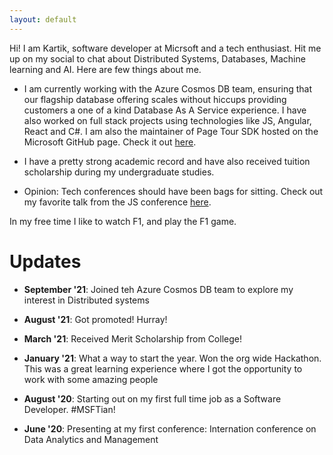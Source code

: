 ```yaml
---
layout: default
---
```


Hi!
I am Kartik, software developer at Micrsoft and a tech enthusiast. Hit me up on my social to chat about Distributed Systems, Databases, Machine learning and AI. 
Here are few things about me.

*   I am currently working with the Azure Cosmos DB team, ensuring that our flagship database offering scales without hiccups providing customers a one of a kind Database As A Service experience. I have also worked on full stack projects using technologies like JS, Angular, React and C#. I am also the maintainer of Page Tour SDK hosted on the Microsoft GitHub page. Check it out [here](https://github.com/microsoft/PageTour-SDK).

*   I have a pretty strong academic record and have also received tuition scholarship during my undergraduate studies.

*   Opinion: Tech conferences should have been bags for sitting. Check out my favorite talk from the JS conference [here](https://www.youtube.com/watch?v=8aGhZQkoFbQ).

In my free time I like to watch F1, and play the F1 game.

# Updates

*   **September '21**: Joined teh Azure Cosmos DB team to explore my interest in Distributed systems

*   **August '21**: Got promoted! Hurray!

*   **March '21**: Received Merit Scholarship from College!

*   **January '21**: What a way to start the year. Won the org wide Hackathon. This was a great learning experience where I got the opportunity to work with some amazing people

*   **August '20**: Starting out on my first full time job as a Software Developer. #MSFTian!

*   **June '20**: Presenting at my first conference: Internation conference on Data Analytics and Management
